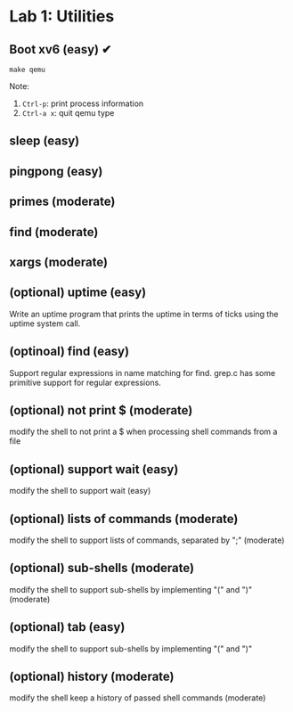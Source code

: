# Lab 1: Utilities
## Boot xv6 (easy) ✔
``` 
make qemu
```
Note:
1. `Ctrl-p`: print process information
2. `Ctrl-a x`: quit qemu type
## sleep (easy) 
## pingpong (easy)
## primes (moderate)
## find (moderate)
## xargs (moderate)
## (optional) uptime (easy)
Write an uptime program that prints the uptime in terms of ticks using the uptime system call.
## (optinoal) find (easy)
Support regular expressions in name matching for find. grep.c has some primitive support for regular expressions.
## (optional) not print $ (moderate)
modify the shell to not print a $ when processing shell commands from a file
## (optional) support wait (easy)
modify the shell to support wait (easy)
## (optional) lists of commands (moderate)
modify the shell to support lists of commands, separated by ";" (moderate)
## (optional) sub-shells (moderate)
modify the shell to support sub-shells by implementing "(" and ")" (moderate)
## (optional) tab (easy)
modify the shell to support sub-shells by implementing "(" and ")"
## (optional) history (moderate)
modify the shell keep a history of passed shell commands (moderate)